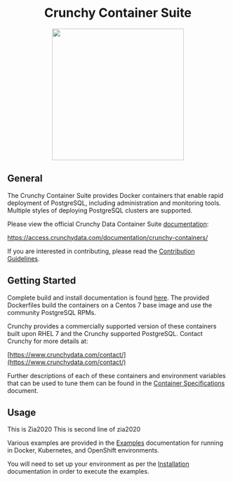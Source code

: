 <h1 align="center">Crunchy Container Suite</h1>

<p align="center">
  <img width="300" src="./images/crunchy_logo.png?raw=true"/>
</p>

## General

The Crunchy Container Suite provides Docker containers that enable rapid deployment of PostgreSQL, including administration and monitoring tools. Multiple styles of deploying PostgreSQL clusters are supported.

Please view the official Crunchy Data Container Suite [documentation](https://access.crunchydata.com/documentation/crunchy-containers/):

https://access.crunchydata.com/documentation/crunchy-containers/

If you are interested in contributing, please read the [Contribution Guidelines](CONTRIBUTING.md).

## Getting Started

Complete build and install documentation is found [here](https://access.crunchydata.com/documentation/crunchy-containers/latest/installation-guide/).  The provided Dockerfiles build the containers on a Centos 7 base image and use the community PostgreSQL RPMs.

Crunchy provides a commercially supported version of these containers built upon RHEL 7 and the Crunchy supported PostgreSQL. Contact Crunchy for more details at:

[https://www.crunchydata.com/contact/](https://www.crunchydata.com/contact/)

Further descriptions of each of these containers and environment variables that can be used to tune them can be found in the [Container Specifications](https://access.crunchydata.com/documentation/crunchy-containers/latest/container-specifications/) document.

## Usage
This is Zia2020
This is second line of zia2020

Various examples are provided in the [Examples](https://access.crunchydata.com/documentation/crunchy-containers/latest/examples/) documentation for running in Docker, Kubernetes, and OpenShift environments.

You will need to set up your environment as per the [Installation](https://access.crunchydata.com/documentation/crunchy-containers/latest/installation-guide/) documentation in order to execute the examples.
